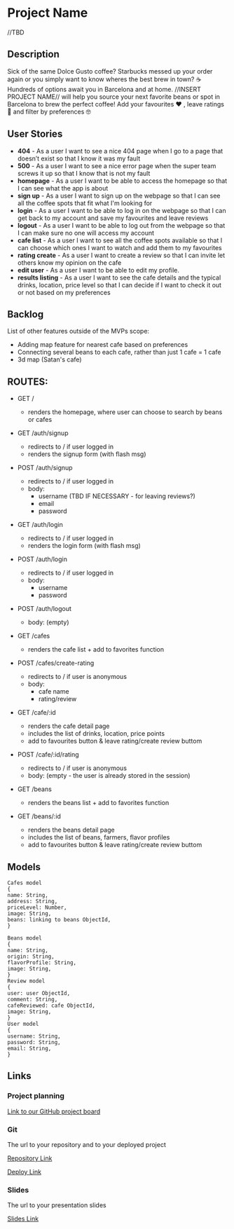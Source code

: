 # Project Name

//TBD

## Description

Sick of the same Dolce Gusto coffee? Starbucks messed up your order again or you simply want to know wheres the best brew in town? ☕️ Hundreds of options await you in Barcelona and at home. //INSERT PROJECT NAME// will help you source your next favorite beans or spot in Barcelona to brew the perfect coffee! Add your favourites ❤️ , leave ratings 💯 and filter by preferences 🤓

## User Stories

- **404** - As a user I want to see a nice 404 page when I go to a page that doesn’t exist so that I know it was my fault
- **500** - As a user I want to see a nice error page when the super team screws it up so that I know that is not my fault
- **homepage** - As a user I want to be able to access the homepage so that I can see what the app is about
- **sign up** - As a user I want to sign up on the webpage so that I can see all the coffee spots that fit what I'm looking for
- **login** - As a user I want to be able to log in on the webpage so that I can get back to my account and save my favourites and leave reviews
- **logout** - As a user I want to be able to log out from the webpage so that I can make sure no one will access my account
- **cafe list** - As a user I want to see all the coffee spots available so that I can choose which ones I want to watch and add them to my favourites
- **rating create** - As a user I want to create a review so that I can invite let others know my opinion on the cafe
- **edit user** - As a user I want to be able to edit my profile.
- **results listing** - As a user I want to see the cafe details and the typical drinks, location, price level so that I can decide if I want to check it out or not based on my preferences

## Backlog

List of other features outside of the MVPs scope:

- Adding map feature for nearest cafe based on preferences
- Connecting several beans to each cafe, rather than just 1 cafe = 1 cafe
- 3d map (Satan's cafe)

## ROUTES:

- GET /
  - renders the homepage, where user can choose to search by beans or cafes
- GET /auth/signup
  - redirects to / if user logged in
  - renders the signup form (with flash msg)
- POST /auth/signup
  - redirects to / if user logged in
  - body:
    - username (TBD IF NECESSARY - for leaving reviews?)
    - email
    - password
- GET /auth/login
  - redirects to / if user logged in
  - renders the login form (with flash msg)
- POST /auth/login
  - redirects to / if user logged in
  - body:
    - username
    - password
- POST /auth/logout

  - body: (empty)

- GET /cafes
  - renders the cafe list + add to favorites function
- POST /cafes/create-rating
  - redirects to / if user is anonymous
  - body:
    - cafe name
    - rating/review
- GET /cafe/:id
  - renders the cafe detail page
  - includes the list of drinks, location, price points
  - add to favourites button & leave rating/create review buttom
- POST /cafe/:id/rating

  - redirects to / if user is anonymous
  - body: (empty - the user is already stored in the session)

- GET /beans
  - renders the beans list + add to favorites function
- GET /beans/:id
  - renders the beans detail page
  - includes the list of beans, farmers, flavor profiles
  - add to favourites button & leave rating/create review buttom

## Models

```
Cafes model
{
name: String,
address: String,
priceLevel: Number,
image: String,
beans: linking to beans ObjectId,
}

Beans model
{
name: String,
origin: String,
flavorProfile: String,
image: String,
}
Review model
{
user: user ObjectId,
comment: String,
cafeReviewed: cafe ObjectId,
image: String,
}
User model
{
username: String,
password: String,
email: String,
}

```

## Links

### Project planning

[Link to our GitHub project board](https://github.com/Fleetwood-Macchiato/main/projects/1)

### Git

The url to your repository and to your deployed project

[Repository Link](https://github.com/Fleetwood-Macchiato/)

[Deploy Link](http://heroku.com)

### Slides

The url to your presentation slides

[Slides Link](http://slides.com)

```

```
